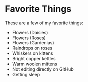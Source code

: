 # Favorite Things

These are a few of my favorite things:

- Flowers (Daisies)
- Flowers (Roses)
- Flowers (Gardenias)
- Raindrops on roses
- Whiskers on kittens
- Bright copper kettles
- Warm woolen mittens
- Not editing directly on GitHub
- Getting sleep
